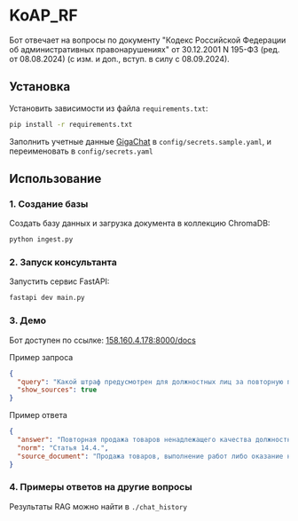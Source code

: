  # KoAP_RF

Бот отвечает на вопросы по документу "Кодекс Российской Федерации об административных правонарушениях" от 30.12.2001 N 195-ФЗ (ред. от 08.08.2024) (с изм. и доп., вступ. в силу с 08.09.2024).

## Установка

Установить зависимости из файла `requirements.txt`:

```bash
pip install -r requirements.txt
```
Заполнить учетные данные [GigaChat](https://developers.sber.ru/portal/products/gigachat-api#tariffs) в `config/secrets.sample.yaml`, и переименовать в `config/secrets.yaml`

 ## Использование

### 1. Создание базы

Создать базу данных и загрузка документа в коллекцию ChromaDB:

```bash
python ingest.py
```

### 2. Запуск консультанта

Запустить сервис FastAPI:

```bash
fastapi dev main.py
```

### 3. Демо
Бот доступен по ссылке: [158.160.4.178:8000/docs](158.160.4.178:8000/docs) 

Пример запроса
```json
{
  "query": "Какой штраф предусмотрен для должностных лиц за повторную продажу товаров ненадлежащего качества?",
  "show_sources": true
}
```
Пример ответа
```json
{
  "answer": "Повторная продажа товаров ненадлежащего качества должностным лицом влечет наложение административного штрафа на должностных лиц в размере от семи тысяч до пятнадцати тысяч рублей либо дисквалификацию на срок до одного года.",
  "norm": "Статья 14.4.",
  "source_document": "Продажа товаров, выполнение работ либо оказание населению услуг ненадлежащего качества или с нарушением установленных законодательством Российской Федерации требований\n(в ред. Федерального закона от 18.07.2011 N 237-ФЗ)\n1. Продажа товаров, не соответствующих образцам по качеству, выполнение работ либо оказание населению услуг, не соответствующих требованиям нормативных правовых актов, устанавливающих порядок (правила) выполнения работ либо оказания населению услуг, за исключением случаев, предусмотренных статьями 14.4.2 и 14.4.3 настоящего Кодекса, -\n(в ред. Федеральных законов от 25.11.2013 N 317-ФЗ, от 27.12.2019 N 493-ФЗ)\nвлечет наложение административного штрафа на граждан в размере от одной тысячи до двух тысяч рублей; на должностных лиц - от трех тысяч до десяти тысяч рублей; на лиц, осуществляющих предпринимательскую деятельность без образования юридического лица, - от десяти тысяч до двадцати тысяч рублей; на юридических лиц - от двадцати тысяч до тридцати тысяч рублей.\n2. Повторное совершение административного правонарушения, предусмотренного частью 1 настоящей статьи, -\n(в ред. Федерального закона от 23.07.2013 N 196-ФЗ)\nвлечет наложение административного штрафа на граждан в размере от двух тысяч до пяти тысяч рублей; на должностных лиц - от семи тысяч до пятнадцати тысяч рублей либо дисквалификацию на срок до одного года; на лиц, осуществляющих предпринимательскую деятельность без образования юридического лица, - от пятнадцати тысяч до тридцати тысяч рублей с конфискацией предметов административного правонарушения либо без таковой; на юридических лиц - от тридцати тысяч до пятидесяти тысяч рублей с конфискацией предметов административного правонарушения либо без таковой."
}
```


### 4. Примеры ответов на другие вопросы
Результаты RAG можно найти в `./chat_history`